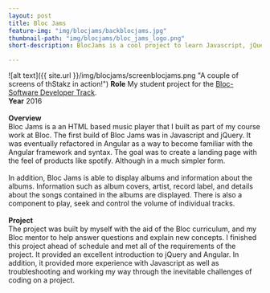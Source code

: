 ```yaml
---
layout: post
title: Bloc Jams
feature-img: "img/blocjams/backblocjams.jpg"
thumbnail-path: "img/blocjams/bloc_jams_logo.png"
short-description: BlocJams is a cool project to learn Javascript, jQuery, and Angular!

---
```

![alt text]({{ site.url }}/img/blocjams/screenblocjams.png "A couple of screens of thStakz in action!")
**Role** My student project for the [Bloc-Software Developer Track](https://www.bloc.io/software-developer-track). <br>
**Year** 2016<br><br>
**Overview**<br>
Bloc Jams is a an HTML based music player that I built as part of my course work at Bloc. The first build of Bloc Jams was in Javascript and jQuery. It was eventually refactored in Angular as a way to become familiar with the Angular framework and syntax. The goal was to create a landing page with the feel of products like spotify. Although in a much simpler form.<br><br> 
In addition, Bloc Jams is able to display albums and information about the albums. Information such as album covers, artist, record label, and details about the songs contained in the albums are displayed. There is also a component to play, seek and control the volume of individual tracks. <br><br> 
**Project**<br>
The project was built by myself with the aid of the Bloc curriculum, and my Bloc mentor to help answer questions and explain new concepts. I finished this project ahead of schedule and met all of the requirements of the project. It provided an excellent introduction to jQuery and Angular. In addition, it provided more experience with Javascript as well as troubleshooting and working my way through the inevitable challenges of coding on a project.<br><br>
